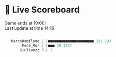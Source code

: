 # 🚩 Live Scoreboard
Game ends at 19:00!   
Last update at time 14:16
```R

   MarcoDamilano 1 ┤■■■■■■■■■■■■■■■■■■■■■ 191.083   
        Fede_Mor 2 ┤■■■ 29.1947                     
       Giuliamzz 3 ┤ 1                              

```
